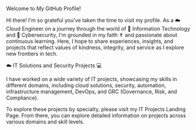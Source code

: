Welcome to My GitHub Profile!

Hi there! I'm so grateful you've taken the time to visit my profile. As a ☁️ Cloud Engineer on a journey through the world of 🚀 Information Technology and 🔐 Cybersecurity, I'm grounded in my faith ✝️ and passionate about continuous learning. Here, I hope to share experiences, insights, and projects that reflect values of kindness, integrity, and service as I explore new frontiers in tech.

☁️ IT Solutions and Security Projects 💻

I have worked on a wide variety of IT projects, showcasing my skills in different domains, including cloud solutions, security, automation, infrastructure management, DevOps, and GRC (Governance, Risk, and Compliance).

To explore these projects by specialty, please visit my IT Projects Landing Page. From there, you can explore detailed information on projects across various domains and skill levels.
